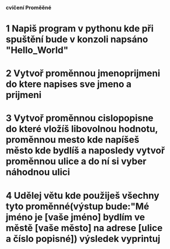 ### cvičení Proměěné 

# 1 Napiš program v pythonu kde při spuštění bude v konzoli napsáno "Hello_World"

# 2 Vytvoř proměnnou jmenoprijmeni do ktere napises sve jmeno a prijmeni

# 3 Vytvoř proměnnou cislopopisne do které vložíš libovolnou hodnotu, proměnnou mesto kde napíšeš město kde bydlíš a naposledy vytvoř proměnnou ulice a do ní si vyber náhodnou ulici

# 4 Udělej větu kde použiješ všechny tyto proměnné(výstup bude:"Mé jméno je [vaše jméno] bydlím ve městě [vaše město] na adrese [ulice a číslo popisné]) výsledek vyprintuj